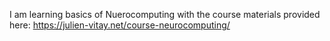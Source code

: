 I am learning basics of Nuerocomputing with the course materials provided here:
https://julien-vitay.net/course-neurocomputing/
